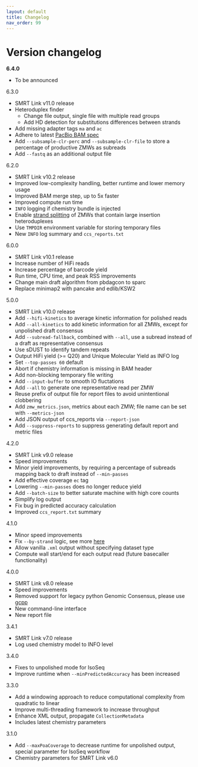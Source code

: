 ```yaml
---
layout: default
title: Changelog
nav_order: 99
---
```


# Version changelog

**6.4.0**
   * To be announced

6.3.0
   * SMRT Link v11.0 release
   * Heteroduplex finder
      * Change file output, single file with multiple read groups
      * Add HD detection for substitutions differences between strands
   * Add missing adapter tags `ma` and `ac`
   * Adhere to latest [PacBio BAM spec](https://pacbiofileformats.readthedocs.io/)
   * Add `--subsample-clr-perc` and `--subsample-clr-file` to store a percentage of productive ZMWs as subreads
   * Add `--fastq` as an additional output file

6.2.0
   * SMRT Link v10.2 release
   * Improved low-complexity handling, better runtime and lower memory usage
   * Improved BAM merge step, up to 5x faster
   * Improved compute run time
   * `INFO` logging if chemistry bundle is injected
   * Enable [strand splitting](/faq/mode-heteroduplex-filtering) of ZMWs that contain large insertion heteroduplexes
   * Use `TMPDIR` environment variable for storing temporary files
   * New `INFO` log summary and `ccs_reports.txt`

6.0.0
   * SMRT Link v10.1 release
   * Increase number of HiFi reads
   * Increase percentage of barcode yield
   * Run time, CPU time, and peak RSS improvements
   * Change main draft algorithm from pbdagcon to sparc
   * Replace minimap2 with pancake and edlib/KSW2

5.0.0
   * SMRT Link v10.0 release
   * Add `--hifi-kinetics` to average kinetic information for polished reads
   * Add `--all-kinetics` to add kinetic information for all ZMWs, except for unpolished draft consensus
   * Add `--subread-fallback`, combined with `--all`, use a subread instead of a draft as representative consensus
   * Use sDUST to identify tandem repeats
   * Output HiFi yield (>= Q20) and Unique Molecular Yield as INFO log
   * Set `--top-passes 60` default
   * Abort if chemistry information is missing in BAM header
   * Add non-blocking temporary file writing
   * Add `--input-buffer` to smooth IO fluctations
   * Add `--all` to generate one representative read per ZMW
   * Reuse prefix of output file for report files to avoid unintentional clobbering
   * Add `zmw_metrics.json`, metrics about each ZMW; file name can be set with `--metrics-json`
   * Add JSON output of ccs_reports via `--report-json`
   * Add `--suppress-reports` to suppress generating default report and metric files

4.2.0
   * SMRT Link v9.0 release
   * Speed improvements
   * Minor yield improvements, by requiring a percentage of subreads mapping back to draft instead of `--min-passes`
   * Add effective coverage `ec` tag
   * Lowering `--min-passes` does no longer reduce yield
   * Add `--batch-size` to better saturate machine with high core counts
   * Simplify log output
   * Fix bug in predicted accuracy calculation
   * Improved `ccs_report.txt` summary

4.1.0
   * Minor speed improvements
   * Fix `--by-strand` logic, see more [here](https://ccs.how/faq/mode-by-strand)
   * Allow vanilla `.xml` output without specifying dataset type
   * Compute wall start/end for each output read (future basecaller functionality)

4.0.0
   * SMRT Link v8.0 release
   * Speed improvements
   * Removed support for legacy python Genomic Consensus, please use [gcpp](https://github.com/PacificBiosciences/gcpp)
   * New command-line interface
   * New report file

3.4.1
   * SMRT Link v7.0 release
   * Log used chemistry model to INFO level

3.4.0
   * Fixes to unpolished mode for IsoSeq
   * Improve runtime when `--minPredictedAccuracy` has been increased

3.3.0
   * Add a windowing approach to reduce computational complexity from quadratic to linear
   * Improve multi-threading framework to increase throughput
   * Enhance XML output, propagate `CollectionMetadata`
   * Includes latest chemistry parameters

3.1.0
   * Add `--maxPoaCoverage` to decrease runtime for unpolished output, special parameter for IsoSeq workflow
   * Chemistry parameters for SMRT Link v6.0
